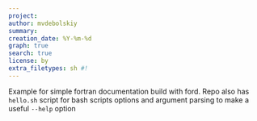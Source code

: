 ```yaml
---
project: 
author: mvdebolskiy
summary: 
creation_date: %Y-%m-%d
graph: true
search: true
license: by
extra_filetypes: sh #!
---
```


Example for simple fortran documentation build with ford.
Repo also has `hello.sh` script for bash scripts options and argument parsing to make a useful `--help` option
